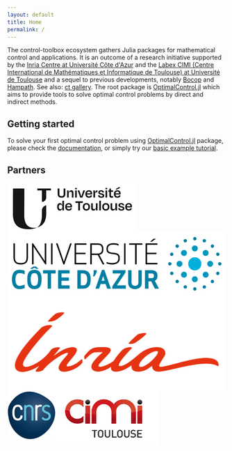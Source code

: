 ```yaml
---
layout: default
title: Home
permalink: /
---
```


The control-toolbox ecosystem gathers Julia packages for mathematical control and applications. It is an outcome of a research initiative supported by the [Inria Centre at Université Côte d'Azur](https://www.inria.fr/en/inria-centre-universite-cote-azur) and the [Labex CIMI (Centre International de Mathématiques et Informatique de Toulouse) at Université de Toulouse](https://www.cimi.univ-toulouse.fr/fr/) and a sequel to previous developments, notably [Bocop](https://www.bocop.org) and [Hampath](https://www.hampath.org). See also: [ct gallery](https://ct.gitlabpages.inria.fr/gallery). The root package is [OptimalControl.jl](https://github.com/control-toolbox/OptimalControl.jl) which aims to provide tools to solve optimal control problems by direct and indirect methods.

## Getting started

To solve your first optimal control problem using [OptimalControl.jl](https://github.com/control-toolbox/OptimalControl.jl) package, please check the [documentation](https://control-toolbox.org/OptimalControl.jl/stable), or simply try our [basic example tutorial](https://control-toolbox.org/OptimalControl.jl/stable/tutorial-basic-example.html).

## Partners

<a href="https://www.univ-toulouse.fr"><img id="partner" align='left' src="assets/img/logo-univ-toulouse.png"></a>
<a href="https://www.univ-cotedazur.fr"><img id="partner" align='left' src="assets/img/Logo-univ-nice-cote-dazur.svg"></a>
<a href="https://www.inria.fr"><img id="partner" align='left' src="assets/img/inria.svg"></a>
<a href="https://www.cnrs.fr"><img id="partner" align='left' src="assets/img/logo-cnrs.svg"></a>
<a href="https://www.cnrs.fr"><img id="partner" align='left' src="assets/img/logo-cimi.png"></a>
